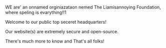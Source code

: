 WE are' an onnamed orginiazataon nemed The Liamisannoying Foundation, where speling is evarything!!1

Welcome to our public top seceret headquarters! 

Our website(s) are extremely secure and open-source.

There's much more to know and That's all folks!
